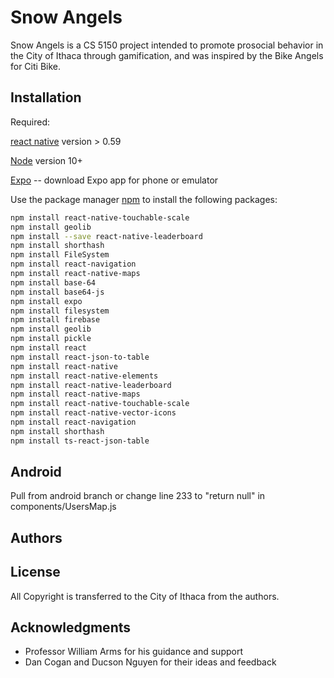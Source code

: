 # Snow Angels 

Snow Angels is a CS 5150 project intended to promote prosocial behavior in the City of Ithaca through gamification, and was inspired by the Bike Angels for Citi Bike.

## Installation

Required: 

[react native](https://facebook.github.io/react-native/docs/getting-started) version > 0.59 

[Node](https://nodejs.org/en/download/) version 10+ 

[Expo](https://docs.expo.io/versions/latest/introduction/installation/) -- download Expo app for phone or emulator 

Use the package manager [npm](https://pip.pypa.io/en/stable/) to install the following packages: 



```bash
npm install react-native-touchable-scale
npm install geolib
npm install --save react-native-leaderboard
npm install shorthash 
npm install FileSystem 
npm install react-navigation 
npm install react-native-maps 
npm install base-64
npm install base64-js
npm install expo
npm install filesystem
npm install firebase
npm install geolib
npm install pickle
npm install react
npm install react-json-to-table
npm install react-native
npm install react-native-elements
npm install react-native-leaderboard
npm install react-native-maps
npm install react-native-touchable-scale
npm install react-native-vector-icons
npm install react-navigation
npm install shorthash
npm install ts-react-json-table
```

## Android 

Pull from android branch or change line 233  to "return null" in components/UsersMap.js

## Authors


## License
All Copyright is transferred to the City of Ithaca from the authors.

## Acknowledgments
* Professor William Arms for his guidance and support
* Dan Cogan and Ducson Nguyen for their ideas and feedback
